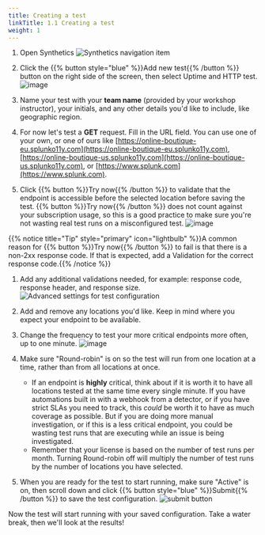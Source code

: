 ```yaml
---
title: Creating a test
linkTitle: 1.1 Creating a test
weight: 1
---
```


1. Open Synthetics
![Synthetics navigation item](../../_img/nav-synthetics.png)

1. Click the {{% button style="blue" %}}Add new test{{% /button %}} button on the right side of the screen, then select Uptime and HTTP test.
![image](../../_img/create-uptime.png)

1. Name your test with your **team name** (provided by your workshop instructor), your initials, and any other details you'd like to include, like geographic region.

1. For now let's test a **GET** request. Fill in the URL field. You can use one of your own, or one of ours like [https://online-boutique-eu.splunko11y.com](https://online-boutique-eu.splunko11y.com), [https://online-boutique-us.splunko11y.com](https://online-boutique-us.splunko11y.com), or [https://www.splunk.com](https://www.splunk.com).

1. Click {{% button %}}Try now{{% /button %}} to validate that the endpoint is accessible before the selected location before saving the test. {{% button %}}Try now{{% /button %}} does not count against your subscription usage, so this is a good practice to make sure you're not wasting real test runs on a misconfigured test.
![image](../../_img/try-now.png)

{{% notice title="Tip" style="primary"  icon="lightbulb" %}}A common reason for {{% button %}}Try now{{% /button %}} to fail is that there is a non-2xx response code. If that is expected, add a Validation for the correct response code.{{% /notice %}}

1. Add any additional validations needed, for example: response code, response header, and response size.
![Advanced settings for test configuration](../../_img/uptime-security.png)

1. Add and remove any locations you'd like. Keep in mind where you expect your endpoint to be available.

1. Change the frequency to test your more critical endpoints more often, up to one minute.
![image](../../_img/uptime-config.png)

1. Make sure "Round-robin" is on so the test will run from one location at a time, rather than from all locations at once.
   - If an endpoint is **highly** critical, think about if it is worth it to have all locations tested at the same time every single minute. If you have automations built in with a webhook from a detector, or if you have strict SLAs you need to track, this *could* be worth it to have as much coverage as possible. But if you are doing more manual investigation, or if this is a less critical endpoint, you could be wasting test runs that are executing while an issue is being investigated.
   - Remember that your license is based on the number of test runs per month. Turning Round-robin off will multiply the number of test runs by the number of locations you have selected.

1. When you are ready for the test to start running, make sure "Active" is on, then scroll down and click {{% button style="blue" %}}Submit{{% /button %}} to save the test configuration.
![submit button](../../_img/submit.png)

Now the test will start running with your saved configuration. Take a water break, then we'll look at the results!
